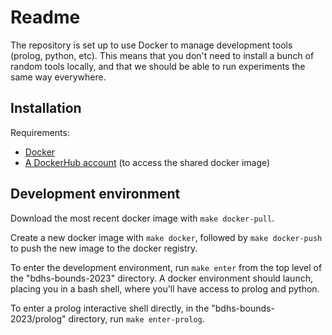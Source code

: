 # Readme

The repository is set up to use Docker to manage development tools (prolog, python, 
etc). This means that you don't need to install a bunch of random tools locally, and 
that we should be able to run experiments the same way everywhere.

## Installation

Requirements:

- [Docker](https://docs.docker.com/get-docker/)
- [A DockerHub account](https://hub.docker.com/) (to access the shared docker image)

## Development environment

Download the most recent docker image with `make docker-pull`. 

Create a new docker image with `make docker`, followed by `make docker-push` to push
the new image to the docker registry.

To enter the development environment, run `make enter` from the top level of the
"bdhs-bounds-2023" directory. A docker environment should launch, placing you in a
bash shell, where you'll have access to prolog and python.

To enter a prolog interactive shell directly, in the "bdhs-bounds-2023/prolog"
directory, run `make enter-prolog`.
